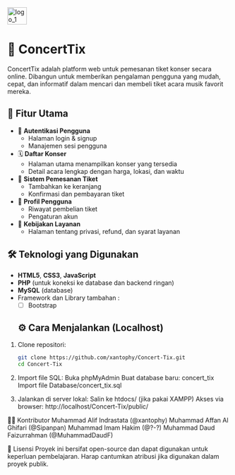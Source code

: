<img width="44" height="39" alt="logo_1" src="https://github.com/user-attachments/assets/34ed673c-61e4-4794-b8cc-17b7d6f185f0" />

# 🎫 ConcertTix

ConcertTix adalah platform web untuk pemesanan tiket konser secara online. Dibangun untuk memberikan pengalaman pengguna yang mudah, cepat, dan informatif dalam mencari dan membeli tiket acara musik favorit mereka.

## 🚀 Fitur Utama

- 🔐 **Autentikasi Pengguna**
  - Halaman login & signup
  - Manajemen sesi pengguna
- 🗓️ **Daftar Konser**
  - Halaman utama menampilkan konser yang tersedia
  - Detail acara lengkap dengan harga, lokasi, dan waktu
- 🛒 **Sistem Pemesanan Tiket**
  - Tambahkan ke keranjang
  - Konfirmasi dan pembayaran tiket
- 👤 **Profil Pengguna**
  - Riwayat pembelian tiket
  - Pengaturan akun
- 🧾 **Kebijakan Layanan**
  - Halaman tentang privasi, refund, dan syarat layanan

## 🛠️ Teknologi yang Digunakan

- **HTML5**, **CSS3**, **JavaScript**
- **PHP** (untuk koneksi ke database dan backend ringan)
- **MySQL** (database)
- Framework dan Library tambahan :
  - [ ] Bootstrap
 
  ## ⚙️ Cara Menjalankan (Localhost)

1. Clone repositori:
   ```bash
   git clone https://github.com/xantophy/Concert-Tix.git
   cd Concert-Tix

2. Import file SQL:
   Buka phpMyAdmin
   Buat database baru: concert_tix
   Import file Database/concert_tix.sql

3. Jalankan di server lokal:
   Salin ke htdocs/ (jika pakai XAMPP)
   Akses via browser: http://localhost/Concert-Tix/public/

🧑‍💻 Kontributor
Muhammad Alif Indrastata (@xantophy)
Muhammad Affan Al Ghifari (@Sipanpan)
Muhammad Imam Hakim (@?-?)
Muhammad Daud Faizurrahman (@MuhammadDaudF)

📄 Lisensi
Proyek ini bersifat open-source dan dapat digunakan untuk keperluan pembelajaran. Harap cantumkan atribusi jika digunakan dalam proyek publik.

